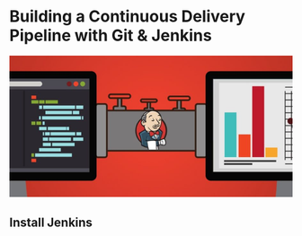 # Building a Continuous Delivery Pipeline with Git & Jenkins

[![](../images/build-pipeline.jpg)][1]

[1]: ../images/build-pipeline.jpg

## Install Jenkins

